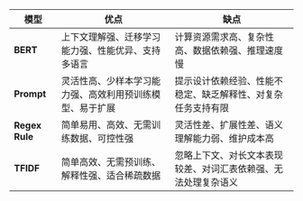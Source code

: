 | 模型         | 优点                                                                 | 缺点                                                                 |
|--------------|----------------------------------------------------------------------|----------------------------------------------------------------------|
| **BERT**     | 上下文理解强、迁移学习能力强、性能优异、支持多语言                   | 计算资源需求高、复杂性高、数据依赖强、推理速度慢                     |
| **Prompt**   | 灵活性高、少样本学习能力强、高效利用预训练模型、易于扩展             | 提示设计依赖经验、性能不稳定、缺乏解释性、对复杂任务支持有限         |
| **Regex Rule** | 简单易用、高效、无需训练数据、可控性强                              | 灵活性差、扩展性差、语义理解能力弱、维护成本高                       |
| **TFIDF**    | 简单高效、无需预训练、解释性强、适合稀疏数据                         | 忽略上下文、对长文本表现较差、对词汇表依赖强、无法处理复杂语义       |